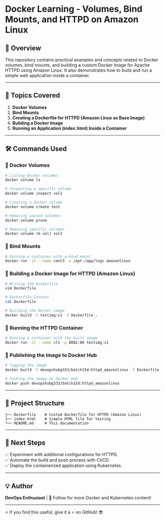 # Docker Learning - Volumes, Bind Mounts, and HTTPD on Amazon Linux

## 🚀 Overview
This repository contains practical examples and concepts related to Docker volumes, bind mounts, and building a custom Docker image for Apache HTTPD using Amazon Linux. It also demonstrates how to build and run a simple web application inside a container.

---

## 📌 Topics Covered
1. **Docker Volumes**
2. **Bind Mounts**
3. **Creating a Dockerfile for HTTPD (Amazon Linux as Base Image)**
4. **Building a Docker Image**
5. **Running an Application (index.html) Inside a Container**

---

## 🛠 Commands Used
### 🔹 Docker Volumes
```bash
# Listing Docker volumes
docker volume ls

# Inspecting a specific volume
docker volume inspect vol1

# Creating a Docker volume
docker volume create test

# Removing unused volumes
docker volume prune

# Removing specific volumes
docker volume rm vol1 vol2
```

### 🔹 Bind Mounts
```bash
# Running a container with a bind mount
docker run -it --name cont3 -v /opt:/app/logs amazonlinux
```

### 🔹 Building a Docker Image for HTTPD (Amazon Linux)
```bash
# Writing the Dockerfile
vim Dockerfile

# Dockerfile Content
cat Dockerfile

# Building the Docker image
docker build -t testimg:v1 -f Dockerfile .
```

### 🔹 Running the HTTPD Container
```bash
# Running a container with the built image
docker run -it --name ct1 -p 8082:80 testimg:v1
```

### 🔹 Publishing the Image to Docker Hub
```bash
# Tagging the image
docker build -t devopshubg333/batch15d:httpd_amazonlinux -f Dockerfile .

# Pushing the image to Docker Hub
docker push devopshubg333/batch15d:httpd_amazonlinux
```

---

## 📂 Project Structure
```
├── Dockerfile    # Custom Dockerfile for HTTPD (Amazon Linux)
├── index.html    # Simple HTML file for testing
└── README.md     # This documentation
```

---

## 🎯 Next Steps
✅ Experiment with additional configurations for HTTPD.  
✅ Automate the build and push process with CI/CD.  
✅ Deploy the containerized application using Kubernetes.  

---

## 💡 Author
**DevOps Enthusiast** | 🚀 Follow for more Docker and Kubernetes content!

---

🔥 If you find this useful, give it a ⭐ on GitHub! 😎